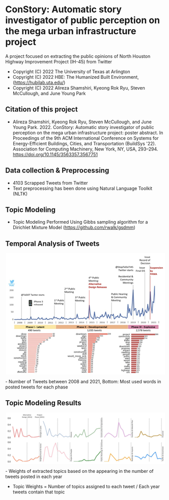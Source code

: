 # ConStory: Automatic story investigator of public perception on the mega urban infrastructure project 

A project focused on extracting the public opinions of North Houston Highway Improvement Project (IH-45) from Twitter

 *  Copyright (C) 2022  The University of Texas at Arlington
 *  Copyright (C) 2022  HBE: The Humanized Built Environment, (https://hubilab.uta.edu/)
 *  Copyright (C) 2022  Alireza Shamshiri, Kyeong Rok Ryu, Steven McCullough, and June Young Park

## Citation of this project

- Alireza Shamshiri, Kyeong Rok Ryu, Steven McCullough, and June Young Park. 2022. ConStory: Automatic story investigator of public perception on the mega urban infrastructure project: poster abstract. In Proceedings of the 9th ACM International Conference on Systems for Energy-Efficient Buildings, Cities, and Transportation (BuildSys '22). Association for Computing Machinery, New York, NY, USA, 293–294. https://doi.org/10.1145/3563357.3567751

## Data collection & Preprocessing

- 4103 Scrapped Tweets from Twitter 
- Text preprocessing has been done using Natural Language Toolkit (NLTK)

## Topic Modeling

- Topic Modeling Performed Using Gibbs sampling algorithm for a Dirichlet Mixture Model (https://github.com/rwalk/gsdmm)

## Temporal Analysis of Tweets

<p align="center">
		<img align="center" src="https://github.com/Alireza-shm/Constory/blob/main/Images/tA.jpg" "height="500" width="500" />
</p>
			- Number of Tweets between 2008 and 2021, Bottom: Most used words in posted tweets for each phase

## Topic Modeling Results

<p align="center">
		<img align="center" src="https://github.com/Alireza-shm/Constory/blob/main/Images/Tr.jpg" "height="500" width="500" />
</p>
- Weights of extracted topics based on the appearing in the number of tweets posted in each year

- Topic Weights = Number of topics assigned to each tweet / Each year tweets contain that topic
